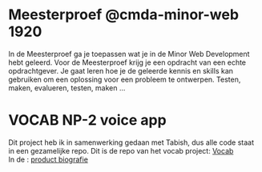 # Meesterproef @cmda-minor-web 1920

In de Meesterproef ga je toepassen wat je in de Minor Web Development hebt geleerd.
Voor de Meesterproef krijg je een opdracht van een echte opdrachtgever.
Je gaat leren hoe je de geleerde kennis en skills kan gebruiken om een oplossing voor een probleem te ontwerpen. Testen, maken, evalueren, testen, maken ...

# VOCAB NP-2 voice app
Dit project heb ik in samenwerking gedaan met Tabish, dus alle code staat in een gezamelijke repo.
Dit is de repo van het vocab project: [Vocab](https://github.com/tnanhekhan/vocab)<br>
In de : [product biografie](https://github.com/heralt/meesterproef-1920/wiki/Product-biografie)

<!-- Maybe a table of contents here? 📚 -->

<!-- How about a section that describes how to install this project? 🤓 -->

<!-- ...but how does one use this project? What are its features 🤔 -->

<!-- Maybe a checklist of done stuff and stuff still on your wishlist? ✅ -->

<!-- How about a license here? 📜 (or is it a licence?) 🤷 -->
